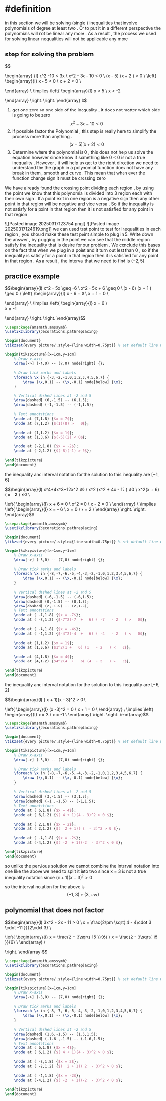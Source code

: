 # #definition  
in this section we will be solving  (single )   inequalities that   involve   polynomials    of degree   at least two .  Or  to  put it in a different  perspective  the  polynomials   will not be linear any more  .  As a result , the process we  used  for solving  linear  inequalities  will not be applicable any more 


## step  for solving the  problem  
$$

\begin{array} {l}
x^2  -10   <   3x       \\
x^2    - 3x - 10   < 0     \\
(x -  5) (x +  2 ) <  0  \\
 \left\{
\begin{array}{l}
x -  5  <  0  \\
x +  2 < 0     \\

\end{array} \\
\implies
\left\{
\begin{array}{l}
x   <   5   \\
x  < -2  

\end{array}
\right.
\right. 
\end{array} 
$$



1. get  one zero  on one side of the inequality  ,   it does not  matter which side  is going to be zero   
$$x^2    - 3x - 10   < 0$$
2. if  possible  factor the  Polynomial   , this step  is really  here to simplify the process more than  anything  .     
$$(x -  5) (x +  2 ) <  0$$
3. Determine where the polynomial  is   0  ,  this does  not help   us  solve the equation however  since  know if something  like  0 <   0  is  not a  true  inequality   . However , it will  help  us  get to the right direction 
we  need to understand the the graph in  a  polynomial  function does not  have any break  in them ,  smooth and curve    .  This mean that  when ever the  function change sign  it must be  crossing  zero   

We have already found the crossing point dividing   each region   ,  by using the point we know that this  polynomial  is divided  into 3  region each with their own sign .  If a point exit  in one region  is  a negative sign  then  any other point  in that region will be negative and vice versa  .  So  if the inequality  is not satisfy  for a point in that region  then it is not satisfied for any point in that region  

![[Pasted image 20250317123754.png]]
![[Pasted image 20250317124619.png]]
we can used test  point to test for  inequalities in   each region  , you should make these  test point  simple to plug in 
5. Write down the answer  , by  plugging in the point we can see that the middle region  satisfy the  inequality that is  desire for  our  problem . We conclude this  bases on the fact that when we plug in a  point  and it turn  out  lest  than  0   ,   so  if the inequality  is satisfy  for a point in that region  then it is  satisfied for any point in that region  .  As a result , the interval that we need to find is   $(-2 ,  5)$  



## practice example 
$$\begin{array}{l}
x^2    - 5x  \geq     -6  \\
x^2  - 5x   +  6  \geq   0   \\
(x -  6) (x +  1  ) \geq   0  \\
  \left\{
\begin{array}{l}
x -  6 =    0  \\
x +  1  =   0     \\

\end{array} \\
\implies
\left\{
\begin{array}{l}
x  =      6 \\  
x    =   -1    

\end{array}
\right.
\right.
\end{array}$$

```tikz
\usepackage{amsmath,amssymb}
\usetikzlibrary{decorations.pathreplacing}

\begin{document}
\tikzset{every picture/.style={line width=0.75pt}} % set default line width

\begin{tikzpicture}[x=1cm,y=1cm]
    % Draw x-axis
    \draw[->] (-4,0) -- (7,0) node[right] {};
    
    % Draw tick marks and labels
    \foreach \x in {-3,-2,-1,0,1,2,3,4,5,6,7} {
        \draw (\x,0.1) -- (\x,-0.1) node[below] {\x};
    }
    
    % Vertical dashed lines at -2 and 5
    \draw[dashed] (6,-1.5) -- (6,1.5);
    \draw[dashed] (-1,-1.5) -- (-1,1.5);
    
    % Text annotations
    \node at (7,1.8) {$x = 7$};
    \node at (7,1.2) {$(1)(8) >   0$};
    
    \node at (1,1.2) {$x = 1$};
    \node at (1,0.6) {$(-5)(2) < 0$};
    
    \node at (-2,1.8) {$x = -2$};
    \node at (-2,1.2) {$(-8)(-1) > 0$};
    
\end{tikzpicture}
\end{document}


```

the inequality and  interval  notation  for the solution to this inequality  are    $[-1 ,  6]$

$$\begin{array}{l}
x^4+4x^3−12x^2 ≤0 \\
x^2  (x^2  +  4x  -  12   ) ≤0  \\
x^2(x  +   6) ( x    - 2   )  ≤0 \\

  \left\{
\begin{array}{l}
x +   6 =    0  \\
x^2   =   0     \\
x  -  2   =   0     \\
\end{array} \\
\implies
\left\{
\begin{array}{l}
x   =   -  6   \\
x   =   0     \\
x    =   2      \\
\end{array}
\right.
\right.
\end{array}$$


```tikz
\usepackage{amsmath,amssymb}
\usetikzlibrary{decorations.pathreplacing}

\begin{document}
\tikzset{every picture/.style={line width=0.75pt}} % set default line width

\begin{tikzpicture}[x=1cm,y=1cm]
    % Draw x-axis
    \draw[->] (-8,0) -- (7,0) node[right] {};
    
    % Draw tick marks and labels
    \foreach \x in {-8,-7,-6,-5,-4,-3,-2,-1,0,1,2,3,4,5,6,7} {
        \draw (\x,0.1) -- (\x,-0.1) node[below] {\x};
    }
    
    % Vertical dashed lines at -2 and 5
    \draw[dashed] (-6,-1.5) -- (-6,1.5);
    \draw[dashed] (0,-1.5) -- (0,1.5);
    \draw[dashed] (2,-1.5) -- (2,1.5);
    % Text annotations
    \node at ( -7,1.8) {$x = -7$};
    \node at ( -7,1.2) {$-7^2(-7  +   6) ( -7   - 2   ) >   0$};
    
    \node at ( -4,1.8) {$x = -4$};
    \node at ( -4,1.2) {$-4^2(-4  +   6) ( -4   - 2   ) <   0$};
    
    \node at (1,1.2) {$x = 1$};
    \node at (1,0.6) {$1^2(1 +   6) (1   - 2   ) <   0$};
    
    \node at (4,1.8) {$x = 4$};
    \node at (4,1.2) {$4^2(4  +   6) (4  - 2   ) >   0$};
    
\end{tikzpicture}
\end{document}


```

the inequality and  interval  notation  for the solution to this inequality  are    $[-6 ,  2]$



$$\begin{array}{l}
( x  + 1)(x  - 3)^2 > 0 \\

  \left\{
\begin{array}{l}
(x    -3)^2   =    0  \\
x  +  1     =   0     \\
\end{array} \\
\implies
\left\{
\begin{array}{l}
x       =   3 \\
x      =   -1       \\
\end{array}
\right.
\right.
\end{array}$$


```tikz
\usepackage{amsmath,amssymb}
\usetikzlibrary{decorations.pathreplacing}

\begin{document}
\tikzset{every picture/.style={line width=0.75pt}} % set default line width

\begin{tikzpicture}[x=1cm,y=1cm]
    % Draw x-axis
    \draw[->] (-8,0) -- (7,0) node[right] {};
    
    % Draw tick marks and labels
    \foreach \x in {-8,-7,-6,-5,-4,-3,-2,-1,0,1,2,3,4,5,6,7} {
        \draw (\x,0.1) -- (\x,-0.1) node[below] {\x};
    }
    
    % Vertical dashed lines at -2 and 5
    \draw[dashed] (3,-1.5) -- (3,1.5);
    \draw[dashed] (-1 ,-1.5) -- (-1,1.5);
    % Text annotations
    \node at ( 6,1.8) {$x = 4$};
    \node at ( 6,1.2) {$( 4 + 1)(4 - 3)^2 > 0 $};
    
    \node at ( 2,1.8) {$x = 2$};
    \node at ( 2,1.2) {$(  2 + 1)( 2  - 3)^2 > 0 $};
    
    \node at ( -4,1.8) {$x = -2$};
    \node at (-4,1.2) {$( -2  + 1)(-2  - 3)^2 < 0 $};
    
\end{tikzpicture}
\end{document}


```

so  unlike the pervious solution  we cannot  combine  the interval  notation  into  one   like the above  we need to split it into two since   x  = 3  is not a true  inequality  notation since  $( x  + 1)(x  - 3)^2 > 0$  

so the interval notation  for the above  is  $$
(-1  , 3  )  \cap (3,  +\infty )$$



##   polynomial  that does not factor  
$$\begin{array}{l}
3x^2  -   2x   - 11  > 0 \\
 x =  \frac{2\pm   \sqrt{ 4  - 4\cdot  3  \cdot   -11  }}{2\cdot  3}   \\

  \left\{
\begin{array}{l}
x   =    \frac{2  +   3\sqrt{ 15 }}{6}   \\
x   =   \frac{2  -   3\sqrt{ 15 }}{6}    \\
\end{array} \\

\right.
\end{array}$$



```tikz
\usepackage{amsmath,amssymb}
\usetikzlibrary{decorations.pathreplacing}

\begin{document}
\tikzset{every picture/.style={line width=0.75pt}} % set default line width

\begin{tikzpicture}[x=1cm,y=1cm]
    % Draw x-axis
    \draw[->] (-8,0) -- (7,0) node[right] {};
    
    % Draw tick marks and labels
    \foreach \x in {-8,-7,-6,-5,-4,-3,-2,-1,0,1,2,3,4,5,6,7} {
        \draw (\x,0.1) -- (\x,-0.1) node[below] {\x};
    }
    
    % Vertical dashed lines at -2 and 5
    \draw[dashed] (1.6,-1.5) -- (1.6,1.5);
    \draw[dashed] (-1.6 ,-1.5) -- (-1.6,1.5);
    % Text annotations
    \node at ( 6,1.8) {$x = 4$};
    \node at ( 6,1.2) {$( 4 + 1)(4 - 3)^2 > 0 $};
    
    \node at ( -2,1.8) {$x = 2$};
    \node at ( -2,1.2) {$(  2 + 1)( 2  - 3)^2 > 0 $};
    
    \node at ( -4,1.8) {$x = -2$};
    \node at (-4,1.2) {$( -2  + 1)(-2  - 3)^2 < 0 $};
    
\end{tikzpicture}
\end{document}


```

